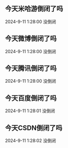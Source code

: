 ## 今天米哈游倒闭了吗

2024-9-11 1:28:00 没倒闭

## 今天微博倒闭了吗

2024-9-11 1:28:00 没倒闭

## 今天腾讯倒闭了吗

2024-9-11 1:28:00 没倒闭

## 今天百度倒闭了吗

2024-9-11 1:28:01 没倒闭

## 今天CSDN倒闭了吗

2024-9-11 1:28:02 没倒闭


